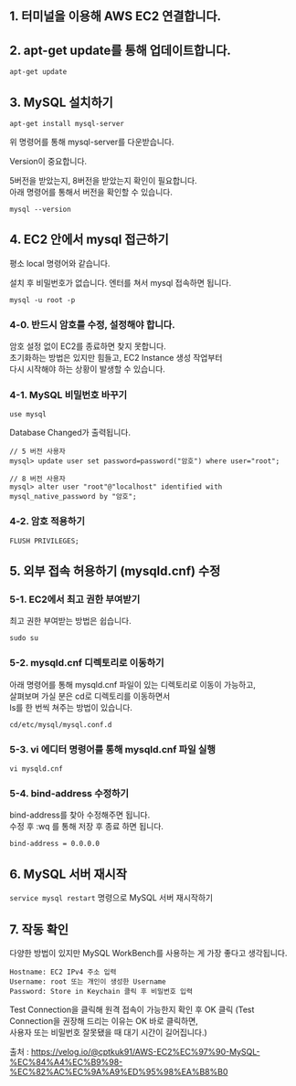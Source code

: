 ## 1. 터미널을 이용해 AWS EC2 연결합니다.

## 2. apt-get update를 통해 업데이트합니다.

```
apt-get update
```

## 3. MySQL 설치하기

```
apt-get install mysql-server
```

위 명령어를 통해 mysql-server를 다운받습니다.

Version이 중요합니다.

5버전을 받았는지, 8버전을 받았는지 확인이 필요합니다. \
아래 명령어를 통해서 버전을 확인할 수 있습니다.

```
mysql --version
```

## 4. EC2 안에서 mysql 접근하기

평소 local 명령어와 같습니다.

설치 후 비밀번호가 없습니다. 엔터를 쳐서 mysql 접속하면 됩니다.

```
mysql -u root -p
```

### 4-0. 반드시 암호를 수정, 설정해야 합니다.

암호 설정 없이 EC2를 종료하면 찾지 못합니다. \
초기화하는 방법은 있지만 힘들고, EC2 Instance 생성 작업부터 \
다시 시작해야 하는 상황이 발생할 수 있습니다.

### 4-1. MySQL 비밀번호 바꾸기

```
use mysql
```

Database Changed가 출력됩니다.

```
// 5 버전 사용자
mysql> update user set password=password("암호") where user="root";
```

```
// 8 버전 사용자
mysql> alter user "root"@"localhost" identified with mysql_native_password by "암호";
```

### 4-2. 암호 적용하기

```
FLUSH PRIVILEGES;
```

## 5. 외부 접속 허용하기 (mysqld.cnf) 수정

### 5-1. EC2에서 최고 권한 부여받기

최고 권한 부여받는 방법은 쉽습니다.

```
sudo su
```

### 5-2. mysqld.cnf 디렉토리로 이동하기

아래 명령어를 통해 mysqld.cnf 파일이 있는 디렉토리로 이동이 가능하고, \
살펴보며 가실 분은 cd로 디렉토리를 이동하면서 \
ls를 한 번씩 쳐주는 방법이 있습니다.

```
cd/etc/mysql/mysql.conf.d
```

### 5-3. vi 에디터 명령어를 통해 mysqld.cnf 파일 실행

```
vi mysqld.cnf
```

### 5-4. bind-address 수정하기

bind-address를 찾아 수정해주면 됩니다.\
수정 후 :wq 를 통해 저장 후 종료 하면 됩니다.

```
bind-address = 0.0.0.0
```

## 6. MySQL 서버 재시작

`service mysql restart` 명령으로 MySQL 서버 재시작하기

## 7. 작동 확인

다양한 방법이 있지만 MySQL WorkBench를 사용하는 게 가장 좋다고 생각됩니다.

```
Hostname: EC2 IPv4 주소 입력
Username: root 또는 개인이 생성한 Username
Password: Store in Keychain 클릭 후 비밀번호 입력
```

Test Connection을 클릭해 원격 접속이 가능한지 확인 후 OK 클릭
(Test Connection을 권장해 드리는 이유는 OK 바로 클릭하면, \
사용자 또는 비밀번호 잘못됐을 때 대기 시간이 길어집니다.)

출처 : https://velog.io/@cptkuk91/AWS-EC2%EC%97%90-MySQL-%EC%84%A4%EC%B9%98-%EC%82%AC%EC%9A%A9%ED%95%98%EA%B8%B0
